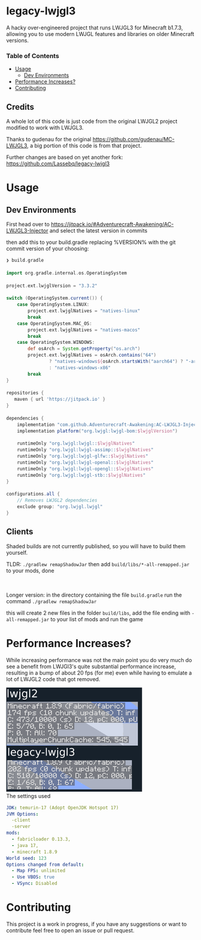 # legacy-lwjgl3

A hacky over-engineered project that runs LWJGL3 for Minecraft b1.7.3,
allowing you to use modern LWJGL features and libraries on older Minecraft versions.

### Table of Contents
 * [Usage](#usage)
   * [Dev Environments](#dev-environments)
 * [Performance Increases?](#performance-increases) 
 * [Contributing](#contributing)

## Credits
A whole lot of this code is just code from the original LWJGL2 project modified to work with LWJGL3.

Thanks to gudenau for the original <https://github.com/gudenau/MC-LWJGL3>, a big portion of this code is from that project.

Further changes are based on yet another fork: <https://github.com/Lassebq/legacy-lwjgl3>

# Usage

## Dev Environments
First head over to https://jitpack.io/#Adventurecraft-Awakening/AC-LWJGL3-Injector and select the latest version in commits

then add this to your build.gradle replacing %VERSION% with the git commit version of your choosing:
```groovy
❯ build.gradle

import org.gradle.internal.os.OperatingSystem

project.ext.lwjglVersion = "3.3.2"

switch (OperatingSystem.current()) {
    case OperatingSystem.LINUX:
        project.ext.lwjglNatives = "natives-linux"
        break
    case OperatingSystem.MAC_OS:
        project.ext.lwjglNatives = "natives-macos"
        break
    case OperatingSystem.WINDOWS:
        def osArch = System.getProperty("os.arch")
        project.ext.lwjglNatives = osArch.contains("64")
                ? "natives-windows${osArch.startsWith("aarch64") ? "-arm64" : ""}"
                : "natives-windows-x86"
        break
}

repositories {
   maven { url 'https://jitpack.io' }
}

dependencies {
    implementation "com.github.Adventurecraft-Awakening:AC-LWJGL3-Injector:%VERSION%"
    implementation platform("org.lwjgl:lwjgl-bom:$lwjglVersion")

    runtimeOnly "org.lwjgl:lwjgl::$lwjglNatives"
    runtimeOnly "org.lwjgl:lwjgl-assimp::$lwjglNatives"
    runtimeOnly "org.lwjgl:lwjgl-glfw::$lwjglNatives"
    runtimeOnly "org.lwjgl:lwjgl-openal::$lwjglNatives"
    runtimeOnly "org.lwjgl:lwjgl-opengl::$lwjglNatives"
    runtimeOnly "org.lwjgl:lwjgl-stb::$lwjglNatives"
}

configurations.all {
    // Removes LWJGL2 dependencies
    exclude group: "org.lwjgl.lwjgl"
}
```

## Clients
 Shaded builds are not currently published, so you will have to build them yourself.

 TLDR: `./gradlew remapShadowJar` then add `build/libs/*-all-remapped.jar` to your mods, done
 <br>
 <br>
 <br>

 Longer version: in the directory containing the file `build.gradle` run the command `./gradlew remapShadowJar`

 this will create 2 new files in the folder `build/libs`, add the file ending with `-all-remapped.jar` to your list of mods and run the game
 
# Performance Increases?
While increasing performance was not the main point you do very much do see a benefit from LWJGl3's quite substantial performance increase,
resulting in a bump of about 20 fps (for me) even while having to emulate a lot of LWJGL2 code that got removed.

![results](.github/results.png) <br>
The settings used
```yaml
JDK: temurin-17 (Adopt OpenJDK Hotspot 17)
JVM Options:
  -client
  -server
mods:
  - fabricloader 0.13.3,
  - java 17,
  - minecraft 1.8.9
World seed: 123
Options changed from default:
  - Map FPS: unlimited
  - Use VBOS: true
  - VSync: Disabled
```

# Contributing
This project is a work in progress, if you have any suggestions or want to contribute feel free to open an issue or pull
request.
